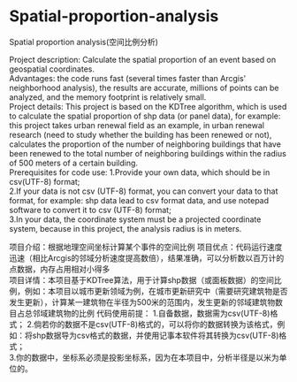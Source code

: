 # Spatial-proportion-analysis
Spatial proportion analysis(空间比例分析)

Project description: Calculate the spatial proportion of an event based on geospatial coordinates.  
Advantages: the code runs fast (several times faster than Arcgis' neighborhood analysis), the results are accurate, millions of points can be analyzed, and the memory footprint is relatively small.  
Project details: This project is based on the KDTree algorithm, which is used to calculate the spatial proportion of shp data (or panel data), for example: this project takes urban renewal field as an example, in urban renewal research (need to study whether the building has been renewed or not), calculates the proportion of the number of neighboring buildings that have been renewed to the total number of neighboring buildings within the radius of 500 meters of a certain building.  
Prerequisites for code use:
1.Provide your own data, which should be in csv(UTF-8) format;  
2.If your data is not csv (UTF-8) format, you can convert your data to that format, for example: shp data lead to csv format data, and use notepad software to convert it to csv (UTF-8) format;  
3.In your data, the coordinate system must be a projected coordinate system, because in this project, the analysis radius is in meters.

项目介绍：根据地理空间坐标计算某个事件的空间比例
项目优点：代码运行速度迅速（相比Arcgis的邻域分析速度提高数倍），结果准确，可以分析数以百万计的点数据，内存占用相对小得多  
项目详情：本项目基于KDTree算法，用于计算shp数据（或面板数据）的空间比例，例如：本项目以城市更新领域为例，在城市更新研究中（需要研究建筑物是否发生更新），计算某一建筑物在半径为500米的范围内，发生更新的邻域建筑物数目占总邻域建筑物的比例
代码使用前提：
1.自备数据，数据需为csv(UTF-8)格式；
2.倘若你的数据不是csv(UTF-8)格式的，可以将你的数据转换为该格式，例如：将shp数据导为csv格式的数据，并使用记事本软件将其转换为csv(UTF-8)格式；  
3.你的数据中，坐标系必须是投影坐标系，因为在本项目中，分析半径是以米为单位的。
